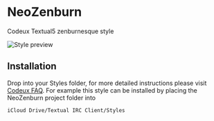 # NeoZenburn
Codeux Textual5 zenburnesque style

![Style preview](https://raw.github.com/lcappuccio/NeoZenburn/master/preview.png "NeoZenburn")

## Installation
Drop into your Styles folder, for more detailed instructions please visit [Codeux FAQ](https://www.codeux.com/textual/help/Styles.kb).
For example this style can be installed by placing the NeoZenburn project folder into 

`iCloud Drive/Textual IRC Client/Styles`